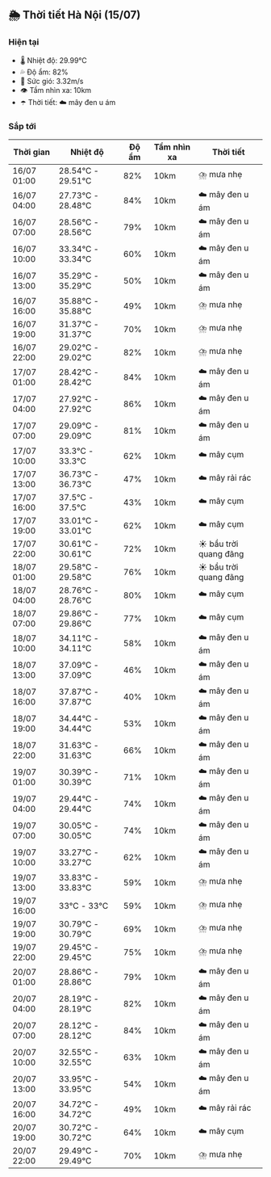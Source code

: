 ## 🌦️ Thời tiết Hà Nội (15/07)

### Hiện tại

- 🌡️ Nhiệt độ: 29.99℃
- 💦 Độ ẩm: 82%
- 💨 Sức gió: 3.32m/s
- 👁️ Tầm nhìn xa: 10km
- ☂️ Thời tiết: ☁️ mây đen u ám

### Sắp tới

| Thời gian | Nhiệt độ | Độ ẩm | Tầm nhìn xa | Thời tiết |
| --- | --- | --- | --- | --- |
| 16/07 01:00 | 28.54℃ - 29.51℃ | 82% | 10km | ⛈️ mưa nhẹ |
| 16/07 04:00 | 27.73℃ - 28.48℃ | 84% | 10km | ☁️ mây đen u ám |
| 16/07 07:00 | 28.56℃ - 28.56℃ | 79% | 10km | ☁️ mây đen u ám |
| 16/07 10:00 | 33.34℃ - 33.34℃ | 60% | 10km | ☁️ mây đen u ám |
| 16/07 13:00 | 35.29℃ - 35.29℃ | 50% | 10km | ☁️ mây đen u ám |
| 16/07 16:00 | 35.88℃ - 35.88℃ | 49% | 10km | ⛈️ mưa nhẹ |
| 16/07 19:00 | 31.37℃ - 31.37℃ | 70% | 10km | ⛈️ mưa nhẹ |
| 16/07 22:00 | 29.02℃ - 29.02℃ | 82% | 10km | ⛈️ mưa nhẹ |
| 17/07 01:00 | 28.42℃ - 28.42℃ | 84% | 10km | ☁️ mây đen u ám |
| 17/07 04:00 | 27.92℃ - 27.92℃ | 86% | 10km | ☁️ mây đen u ám |
| 17/07 07:00 | 29.09℃ - 29.09℃ | 81% | 10km | ☁️ mây đen u ám |
| 17/07 10:00 | 33.3℃ - 33.3℃ | 62% | 10km | ☁️ mây cụm |
| 17/07 13:00 | 36.73℃ - 36.73℃ | 47% | 10km | ☁️ mây rải rác |
| 17/07 16:00 | 37.5℃ - 37.5℃ | 43% | 10km | ☁️ mây cụm |
| 17/07 19:00 | 33.01℃ - 33.01℃ | 62% | 10km | ☁️ mây cụm |
| 17/07 22:00 | 30.61℃ - 30.61℃ | 72% | 10km | ☀️ bầu trời quang đãng |
| 18/07 01:00 | 29.58℃ - 29.58℃ | 76% | 10km | ☀️ bầu trời quang đãng |
| 18/07 04:00 | 28.76℃ - 28.76℃ | 80% | 10km | ☁️ mây cụm |
| 18/07 07:00 | 29.86℃ - 29.86℃ | 77% | 10km | ☁️ mây cụm |
| 18/07 10:00 | 34.11℃ - 34.11℃ | 58% | 10km | ☁️ mây đen u ám |
| 18/07 13:00 | 37.09℃ - 37.09℃ | 46% | 10km | ☁️ mây đen u ám |
| 18/07 16:00 | 37.87℃ - 37.87℃ | 40% | 10km | ☁️ mây đen u ám |
| 18/07 19:00 | 34.44℃ - 34.44℃ | 53% | 10km | ☁️ mây đen u ám |
| 18/07 22:00 | 31.63℃ - 31.63℃ | 66% | 10km | ☁️ mây đen u ám |
| 19/07 01:00 | 30.39℃ - 30.39℃ | 71% | 10km | ☁️ mây đen u ám |
| 19/07 04:00 | 29.44℃ - 29.44℃ | 74% | 10km | ☁️ mây đen u ám |
| 19/07 07:00 | 30.05℃ - 30.05℃ | 74% | 10km | ☁️ mây đen u ám |
| 19/07 10:00 | 33.27℃ - 33.27℃ | 62% | 10km | ☁️ mây đen u ám |
| 19/07 13:00 | 33.83℃ - 33.83℃ | 59% | 10km | ⛈️ mưa nhẹ |
| 19/07 16:00 | 33℃ - 33℃ | 59% | 10km | ⛈️ mưa nhẹ |
| 19/07 19:00 | 30.79℃ - 30.79℃ | 69% | 10km | ⛈️ mưa nhẹ |
| 19/07 22:00 | 29.45℃ - 29.45℃ | 75% | 10km | ⛈️ mưa nhẹ |
| 20/07 01:00 | 28.86℃ - 28.86℃ | 79% | 10km | ☁️ mây đen u ám |
| 20/07 04:00 | 28.19℃ - 28.19℃ | 82% | 10km | ☁️ mây đen u ám |
| 20/07 07:00 | 28.12℃ - 28.12℃ | 84% | 10km | ☁️ mây đen u ám |
| 20/07 10:00 | 32.55℃ - 32.55℃ | 63% | 10km | ☁️ mây đen u ám |
| 20/07 13:00 | 33.95℃ - 33.95℃ | 54% | 10km | ☁️ mây đen u ám |
| 20/07 16:00 | 34.72℃ - 34.72℃ | 49% | 10km | ☁️ mây rải rác |
| 20/07 19:00 | 30.72℃ - 30.72℃ | 64% | 10km | ☁️ mây cụm |
| 20/07 22:00 | 29.49℃ - 29.49℃ | 70% | 10km | ⛈️ mưa nhẹ |
